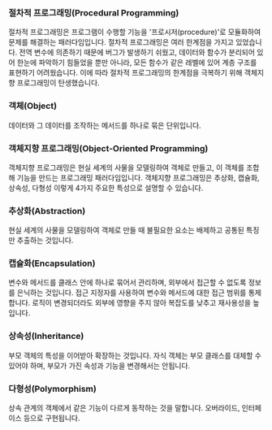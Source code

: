 ### 절차적 프로그래밍(Procedural Programming)
절차적 프로그래밍은 프로그램이 수행할 기능을 '프로시저(procedure)'로 모듈화하여 문제를 해결하는 패러다임입니다. 절차적 프로그래밍은 여러 한계점을 가지고 있었습니다. 전역 변수에 의존하기 때문에 버그가 발생하기 쉬웠고, 데이터와 함수가 분리되어 있어 한눈에 파악하기 힘들었을 뿐만 아니라, 모든 함수가 같은 레벨에 있어 계층 구조를 표현하기 어려웠습니다. 이에 따라 절차적 프로그래밍의 한계점을 극복하기 위해 객체지향 프로그래밍이 탄생했습니다. 

### 객체(Object)
데이터와 그 데이터를 조작하는 메서드를 하나로 묶은 단위입니다.

### 객체지향 프로그래밍(Object-Oriented Programming)
객체지향 프로그래밍은 현실 세계의 사물을 모델링하여 객체로 만들고, 이 객체를 조합해 기능을 만드는 프로그래밍 패러다임입니다. 객체지향 프로그래밍은 추상화, 캡슐화, 상속성, 다형성 이렇게 4가지 주요한 특성으로 설명할 수 있습니다.  
### 추상화(Abstraction)
현실 세계의 사물을 모델링하여 객체로 만들 때 불필요한 요소는 배제하고 공통된 특징만 추출하는 것입니다.
### 캡슐화(Encapsulation)
변수와 메서드를 클래스 안에 하나로 묶어서 관리하며, 외부에서 접근할 수 없도록 정보를 은닉하는 것입니다. 접근 지정자를 사용하여 변수와 메서드에 대한 접근 범위를 통제합니다. 로직이 변경되더라도 외부에 영향을 주지 않아 복잡도를 낮추고 재사용성을 높입니다.
### 상속성(Inheritance)
부모 객체의 특성을 이어받아 확장하는 것입니다. 자식 객체는 부모 클래스를 대체할 수 있어야 하며, 부모가 가진 속성과 기능을 변경해서는 안됩니다. 
### 다형성(Polymorphism)
상속 관계의 객체에서 같은 기능이 다르게 동작하는 것을 말합니다. 오버라이드, 인터페이스 등으로 구현됩니다.  